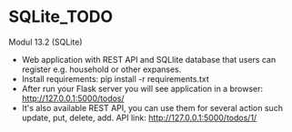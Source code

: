 # SQLite_TODO
Modul 13.2 (SQLite)

* Web application with REST API and SQLlite database that users can register e.g. household or other expanses. 
* Install requirements: pip install -r requirements.txt
* After run your Flask server you will see application in a browser: http://127.0.0.1:5000/todos/
* It's also available REST API, you can use them for several action such update, put, delete, add. API link: http://127.0.0.1:5000/todos/1/

